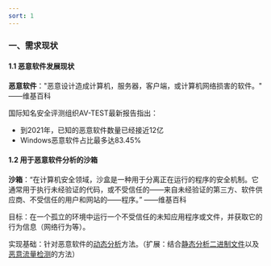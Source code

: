 ```yaml
---
sort: 1
---
```


### 一、需求现状

#### 1.1 恶意软件发展现状

**恶意软件**："恶意设计造成计算机，服务器，客户端，或计算机网络损害的软件。" ——维基百科

国际知名安全评测组织AV-TEST最新报告指出：

- 到2021年，已知的恶意软件数量已经接近12亿
- Windows恶意软件占比最多达83.45%

#### 1.2 用于恶意软件分析的沙箱

**沙箱**：“在计算机安全领域，沙盒是一种用于分离正在运行的程序的安全机制。它通常用于执行未经验证的代码，或不受信任的——来自未经验证的第三方、软件供应商、不受信任的用户和网站的——程序。”  ——维基百科

目标：在一个孤立的环境中运行一个不受信任的未知应用程序或文件，并获取它的行为信息（网络行为等）。

实现基础：针对恶意软件的<u>动态分析</u>方法。（扩展：结合<u>静态分析二进制文件</u>以及<u>恶意流量检测</u>的方法）
  ```
